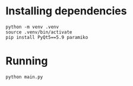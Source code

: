 
# Installing dependencies

```
python -m venv .venv
source .venv/bin/activate
pip install PyQt5==5.9 paramiko
```

# Running

```
python main.py
```
